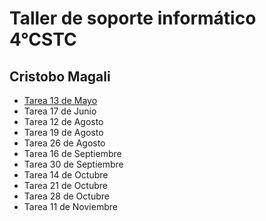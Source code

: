 # Taller de soporte informático 4°CSTC
## Cristobo Magali

- [Tarea 13 de Mayo](https://github.com/Magali-Cristobo/T.Sop.Inf/blob/master/proyectoAnaconda/notebooks/graficos.ipynb)
- Tarea 17 de Junio
- Tarea 12 de Agosto
- Tarea 19 de Agosto
- Tarea 26 de Agosto
- Tarea 16 de Septiembre
- Tarea 30 de Septiembre
- Tarea 14 de Octubre
- Tarea 21 de Octubre
- Tarea 28 de Octubre
- Tarea 11 de Noviembre


